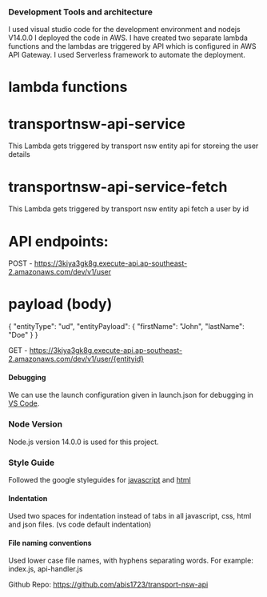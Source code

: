 ### Development Tools and architecture
I used visual studio code for the development environment and  nodejs V14.0.0
I deployed the code in AWS. I have created two separate lambda functions and the lambdas are triggered by API which is configured in AWS API Gateway. I used Serverless framework  to automate the deployment.


# lambda functions
# transportnsw-api-service
This Lambda gets triggered by transport nsw entity api for storeing the user details

# transportnsw-api-service-fetch
This Lambda gets triggered by transport nsw entity api fetch a user by id

# API endpoints:
  POST - https://3kiya3gk8g.execute-api.ap-southeast-2.amazonaws.com/dev/v1/user

  # payload (body)
{
	"entityType": "ud",
	"entityPayload": 
	{
		"firstName": "John",
		"lastName": "Doe"
	}
}

  GET - https://3kiya3gk8g.execute-api.ap-southeast-2.amazonaws.com/dev/v1/user/{entityid}

#### Debugging
We can use the launch configuration given in launch.json for debugging in [VS Code](http://code.visualstudio.com/docs/editor/debugging).

### Node Version
Node.js version 14.0.0 is used for this project.

### Style Guide
Followed the google styleguides for [javascript](https://google.github.io/styleguide/jsguide.html) and [html](https://google.github.io/styleguide/htmlcssguide.html)

#### Indentation
Used two spaces for indentation instead of tabs in all javascript, css, html and json files. (vs code default indentation)

#### File naming conventions
Used lower case file names, with hyphens separating words.
For example:
index.js, api-handler.js

Github Repo: https://github.com/abis1723/transport-nsw-api

